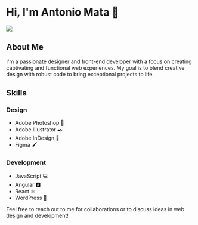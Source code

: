 # Hi, I'm Antonio Mata 👋
<img src= "https://cnt-02.content-eu.drive.amazonaws.com/cdproxy/templink/9UJV00aM5DH_-esKROgaHCe0e339AEeaPUN15RdSI6gpX92IB?viewBox=1293%2C869">


## About Me
I'm a passionate designer and front-end developer with a focus on creating captivating and functional web experiences. My goal is to blend creative design with robust code to bring exceptional projects to life.

## Skills
### Design
- Adobe Photoshop 🎨
- Adobe Illustrator ✒️
- Adobe InDesign 📝
- Figma 🖌️

### Development
- JavaScript 💻
- Angular 🅰️
- React ⚛️
- WordPress 📰

Feel free to reach out to me for collaborations or to discuss ideas in web design and development!
